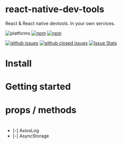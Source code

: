 # react-native-dev-tools
React & React native devtools. In your own services.

![platforms](https://img.shields.io/badge/platforms-Android%20%7C%20iOS%20%7C%20web-brightgreen.svg?style=flat-square&colorB=191A17)
[![npm](https://img.shields.io/npm/v/react-native-dev-tools.svg?style=flat-square)](https://www.npmjs.com/package/react-native-dev-tools)
[![npm](https://img.shields.io/npm/dm/react-native-dev-tools.svg?style=flat-square&colorB=007ec6)](https://www.npmjs.com/package/react-native-dev-tools)


[![github issues](https://img.shields.io/github/issues/SniperAK/react-native-dev-tools.svg?style=flat-square)](https://github.com/SniperAK/react-native-dev-tools/issues)
[![github closed issues](https://img.shields.io/github/issues-closed/SniperAK/react-native-dev-tools.svg?style=flat-square&colorB=44cc11)](https://github.com/SniperAK/react-native-dev-tools/issues?q=is%3Aissue+is%3Aclosed)
[![Issue Stats](https://img.shields.io/issuestats/i/github/SniperAK/react-native-dev-tools.svg?style=flat-square&colorB=44cc11)](https://github.com/SniperAK/react-native-dev-tools/issues)



# Install

# Getting started

# props / methods

# 
  - [-] AxiosLog 
  - [-] AsyncStorage 